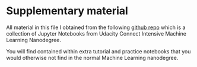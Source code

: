 # Supplementary material

All material in this file I obtained from the following [github repo](https://github.com/yanfei-wu/Udacity_connect) which is a collection of Jupyter Notebooks from Udacity Connect Intensive Machine Learning Nanodegree.

You will find contained within extra tutorial and practice notebooks that you would otherwise not find in the normal Machine Learning nanodegree. 